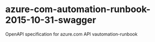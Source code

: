 # azure-com-automation-runbook-2015-10-31-swagger
OpenAPI specification for azure.com API vautomation-runbook
